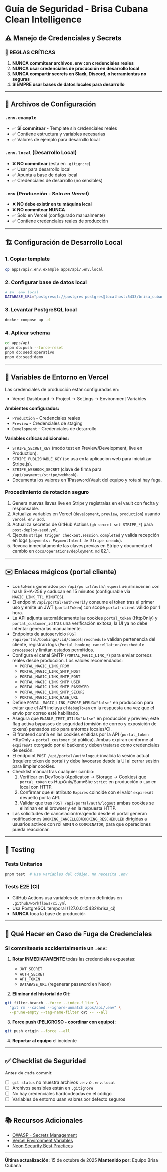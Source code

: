 # Guía de Seguridad - Brisa Cubana Clean Intelligence

## ⚠️ Manejo de Credenciales y Secrets

### 🚨 REGLAS CRÍTICAS

1. **NUNCA commitear archivos .env con credenciales reales**
2. **NUNCA usar credenciales de producción en desarrollo local**
3. **NUNCA compartir secrets en Slack, Discord, o herramientas no seguras**
4. **SIEMPRE usar bases de datos locales para desarrollo**

---

## 📁 Archivos de Configuración

### `.env.example`

- ✅ **SÍ commitear** - Template sin credenciales reales
- ✅ Contiene estructura y variables necesarias
- ✅ Valores de ejemplo para desarrollo local

### `.env.local` (Desarrollo Local)

- ❌ **NO commitear** (está en `.gitignore`)
- ✅ Usar para desarrollo local
- ✅ Apunta a base de datos local
- ✅ Credenciales de desarrollo (no sensibles)

### `.env` (Producción - Solo en Vercel)

- ❌ **NO debe existir en tu máquina local**
- ❌ **NO commitear NUNCA**
- ✅ Solo en Vercel (configurado manualmente)
- ✅ Contiene credenciales reales de producción

---

## 🏗️ Configuración de Desarrollo Local

### 1. Copiar template

```bash
cp apps/api/.env.example apps/api/.env.local
```

### 2. Configurar base de datos local

```bash
# En .env.local
DATABASE_URL="postgresql://postgres:postgres@localhost:5433/brisa_cubana_dev"
```

### 3. Levantar PostgreSQL local

```bash
docker compose up -d
```

### 4. Aplicar schema

```bash
cd apps/api
pnpm db:push --force-reset
pnpm db:seed:operativo
pnpm db:seed:demo
```

---

## 🔐 Variables de Entorno en Vercel

Las credenciales de producción están configuradas en:

- Vercel Dashboard → Project → Settings → Environment Variables

**Ambientes configurados:**

- `Production` - Credenciales reales
- `Preview` - Credenciales de staging
- `Development` - Credenciales de desarrollo

**Variables críticas adicionales:**

- `STRIPE_SECRET_KEY` (modo test en Preview/Development, live en Production).
- `STRIPE_PUBLISHABLE_KEY` (se usa en la aplicación web para inicializar Stripe.js).
- `STRIPE_WEBHOOK_SECRET` (clave de firma para `/api/payments/stripe/webhook`).
- Documenta los valores en 1Password/Vault del equipo y rota si hay fuga.

### Procedimiento de rotación seguro

1. Genera nuevas llaves live en Stripe y regístralas en el vault con fecha y responsable.
2. Actualiza variables en Vercel (`development`, `preview`, `production`) usando `vercel env add`.
3. Actualiza secretos de GitHub Actions (`gh secret set STRIPE_*`) para `post-deploy-seed.yml`.
4. Ejecuta `stripe trigger checkout.session.completed` y valida recepción en logs (`payments: PaymentIntent de Stripe creado`).
5. Revoca inmediatamente las claves previas en Stripe y documenta el cambio en `docs/operations/deployment.md` §2.1.

---

## ✉️ Enlaces mágicos (portal cliente)

- Los tokens generados por `/api/portal/auth/request` se almacenan con hash SHA-256 y caducan en 15 minutos (configurable vía `MAGIC_LINK_TTL_MINUTES`).
- El endpoint `/api/portal/auth/verify` consume el token tras el primer uso y emite un JWT (`portalToken`) con scope `portal-client` válido por 1 hora.
- La API adjunta automáticamente las cookies `portal_token` (HttpOnly) y `portal_customer_id` tras una verificación exitosa; la UI ya no debe intentar generarlas manualmente.
- Endpoints de autoservicio `POST /api/portal/bookings/:id/cancel|reschedule` validan pertenencia del cliente, registran logs (`Portal booking cancellation/reschedule processed`) y limitan estados permitidos.
- Configura el canal SMTP (`PORTAL_MAGIC_LINK_*`) para enviar correos reales desde producción. Los valores recomendados:
  - `PORTAL_MAGIC_LINK_FROM`
  - `PORTAL_MAGIC_LINK_SMTP_HOST`
  - `PORTAL_MAGIC_LINK_SMTP_PORT`
  - `PORTAL_MAGIC_LINK_SMTP_USER`
  - `PORTAL_MAGIC_LINK_SMTP_PASSWORD`
  - `PORTAL_MAGIC_LINK_SMTP_SECURE`
  - `PORTAL_MAGIC_LINK_BASE_URL`
- Define `PORTAL_MAGIC_LINK_EXPOSE_DEBUG="false"` en producción para evitar que el API incluya el `debugToken` en la respuesta una vez que el envío por correo esté habilitado.
- Asegura que `ENABLE_TEST_UTILS="false"` en producción y preview; este flag activa bypasses de seguridad (omisión de correo y exposición de tokens) pensados solo para entornos locales/CI.
- El frontend confía en las cookies emitidas por la API (`portal_token` HttpOnly + `portal_customer_id` pública). Ambas expiran conforme al `expiresAt` otorgado por el backend y deben tratarse como credenciales de sesión.
- El endpoint `POST /api/portal/auth/logout` invalida la sesión actual (requiere token de portal) y debe invocarse desde la UI al cerrar sesión para limpiar cookies.
- Checklist manual tras cualquier cambio:
  1. Verificar en DevTools (Application → Storage → Cookies) que `portal_token` es HttpOnly/SameSite `Strict` en producción o `Lax` en local con HTTP.
  2. Confirmar que el atributo `Expires` coincide con el valor `expiresAt` devuelto por la API.
  3. Validar que tras `POST /api/portal/auth/logout` ambas cookies se eliminan en el browser y en la respuesta HTTP.
- Las solicitudes de cancelación/reagendo desde el portal generan notificaciones `BOOKING_CANCELLED`/`BOOKING_RESCHEDULED` dirigidas a usuarios activos con rol `ADMIN` o `COORDINATOR`, para que operaciones pueda reaccionar.

---

## 🧪 Testing

### Tests Unitarios

```bash
pnpm test  # Usa variables del código, no necesita .env
```

### Tests E2E (CI)

- GitHub Actions usa variables de entorno definidas en `.github/workflows/ci.yml`
- Usa PostgreSQL temporal (127.0.0.1:5432/brisa_ci)
- **NUNCA** toca la base de producción

---

## 🚨 Qué Hacer en Caso de Fuga de Credenciales

### Si commiteaste accidentalmente un `.env`:

1. **Rotar INMEDIATAMENTE** todas las credenciales expuestas:
   - `JWT_SECRET`
   - `AUTH_SECRET`
   - `API_TOKEN`
   - `DATABASE_URL` (regenerar password en Neon)

2. **Eliminar del historial de Git:**

```bash
git filter-branch --force --index-filter \
  "git rm --cached --ignore-unmatch apps/api/.env" \
  --prune-empty --tag-name-filter cat -- --all
```

3. **Force push (PELIGROSO - coordinar con equipo):**

```bash
git push origin --force --all
```

4. **Reportar al equipo** el incidente

---

## ✅ Checklist de Seguridad

Antes de cada commit:

- [ ] `git status` no muestra archivos `.env` o `.env.local`
- [ ] Archivos sensibles están en `.gitignore`
- [ ] No hay credenciales hardcodeadas en el código
- [ ] Variables de entorno usan valores por defecto seguros

---

## 📚 Recursos Adicionales

- [OWASP - Secrets Management](https://cheatsheetseries.owasp.org/cheatsheets/Secrets_Management_Cheat_Sheet.html)
- [Vercel Environment Variables](https://vercel.com/docs/projects/environment-variables)
- [Neon Security Best Practices](https://neon.tech/docs/security)

---

**Última actualización:** 15 de octubre de 2025
**Mantenido por:** Equipo Brisa Cubana
